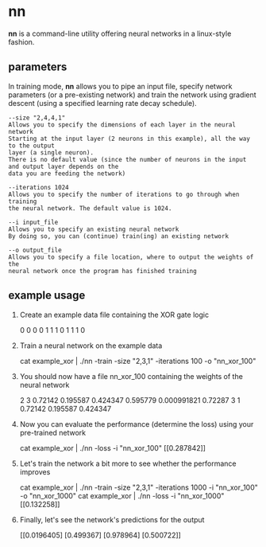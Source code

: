 # nn

**nn** is a command-line utility offering neural networks in a linux-style fashion. 

## parameters

In training mode, **nn** allows you to pipe an input file, specify network parameters (or a pre-existing network) and train the network using gradient descent (using a specified learning rate decay schedule).

    --size "2,4,4,1"
    Allows you to specify the dimensions of each layer in the neural network
    Starting at the input layer (2 neurons in this example), all the way to the output
    layer (a single neuron).
    There is no default value (since the number of neurons in the input and output layer depends on the
    data you are feeding the network)
    
    --iterations 1024
    Allows you to specify the number of iterations to go through when training
    the neural network. The default value is 1024.
    
    --i input_file
    Allows you to specify an existing neural network
    By doing so, you can (continue) train(ing) an existing network
    
    --o output_file
    Allows you to specify a file location, where to output the weights of the
    neural network once the program has finished training
         
## example usage

1. Create an example data file containing the XOR gate logic


    0   0   0
    0   1   1
    1   0   1
    1   1   0
    
    
2. Train a neural network on the example data

   cat example_xor | ./nn -train -size "2,3,1" -iterations 100 -o "nn_xor_100" 
   
   
3. You should now have a file nn_xor_100 containing the weights of the neural network

    2           3
    0.72142     0.195587        0.424347
    0.595779    0.000991821     0.72287
    3           1
    0.72142
    0.195587
    0.424347
    

4. Now you can evaluate the performance (determine the loss) using your pre-trained network


    cat example_xor | ./nn -loss -i "nn_xor_100"
    [[0.287842]]
    
5. Let's train the network a bit more  to see whether the performance improves


    cat example_xor | ./nn -train -size "2,3,1" -iterations 1000 -i "nn_xor_100" -o "nn_xor_1000"
    cat example_xor | ./nn -loss -i "nn_xor_1000"
    [[0.132258]]
    
6. Finally, let's see the network's predictions for the output

    [[0.0196405]
     [0.499367]
     [0.978964]
     [0.500722]]
